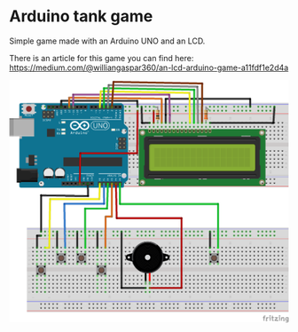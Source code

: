 # Arduino tank game

Simple game made with an Arduino UNO and an LCD.

There is an article for this game you can find here: https://medium.com/@williangaspar360/an-lcd-arduino-game-a11fdf1e2d4a

![schematic](tank_game_bb.png)
